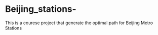 # Beijing_stations-
This is a courese project that generate the optimal path for Beijing Metro Stations
